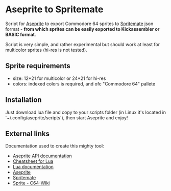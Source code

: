 # Aseprite to Spritemate

Script for <a href="https://www.aseprite.org">Aseprite</a> to export Commodore 64 sprites to <a href="https://github.com/Esshahn/spritemate">Spritemate</a> json format - **from which sprites can be easily exported to  Kickassembler or BASIC format**.

Script is very simple, and rather experimental but should work at least for multicolor sprites (hi-res is not tested).

## Sprite requirements

- size: 12\*21 for multicolor or 24\*21 for hi-res
- colors: indexed colors is required, and ofc "Commodore 64" pallete

## Installation

Just download lua file and copy to your scripts folder (in Linux it's located in '~/.config/aseprite/scripts'), then start Aseprite and enjoy!

## External links

Documentation used to create this mighty tool:

- <a href="https://github.com/aseprite/api">Aseprite API documentation</a>
- <a href="https://devhints.io/lua">Cheatsheet for Lua</a>
- <a href="https://www.lua.org/docs.html">Lua documentation</a>
- <a href="https://www.aseprite.org">Aseprite</a>
- <a href="https://github.com/Esshahn/spritemate">Spritemate</a>
- <a href="https://www.c64-wiki.com/wiki/Sprite">Sprite - C64-Wiki</a>